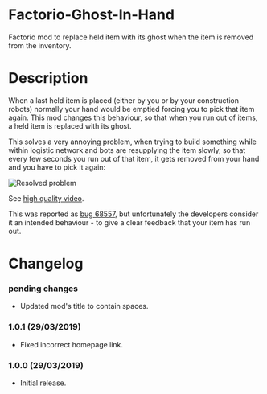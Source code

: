 # Factorio-Ghost-In-Hand

Factorio mod to replace held item with its ghost when the item is removed from the inventory.


# Description

When a last held item is placed (either by you or by your construction robots) normally your hand would be emptied forcing you to pick that item again. This mod changes this behaviour, so that when you run out of items, a held item is replaced with its ghost.

This solves a very annoying problem, when trying to build something while within logistic network and bots are resupplying the item slowly, so that every few seconds you run out of that item, it gets removed from your hand and you have to pick it again:

![Resolved problem](https://raw.githubusercontent.com/Jarcionek/Factorio-Ghost-In-Hand/master/problem-resolved-by-the-mod.gif)

See [high quality video](https://www.youtube.com/watch?v=vNYF_V51h_g&t=10).

This was reported as [bug 68557](https://forums.factorio.com/viewtopic.php?f=23&t=68557), but unfortunately the developers consider it an intended behaviour - to give a clear feedback that your item has run out.


# Changelog

### pending changes
* Updated mod's title to contain spaces.

### 1.0.1 (29/03/2019)
* Fixed incorrect homepage link.

### 1.0.0 (29/03/2019)
* Initial release.
